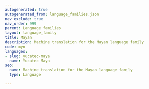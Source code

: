 ```yaml
---
autogenerated: true
autogenerated_from: language_families.json
nav_exclude: true
nav_order: 999
parent: Language families
layout: language_family
title: Mayan
description: Machine translation for the Mayan language family
code: myn
languages:
- slug: yucatec-maya
  name: Yucatec Maya
seo:
  name: Machine translation for the Mayan language family
  type: Language

---
```


